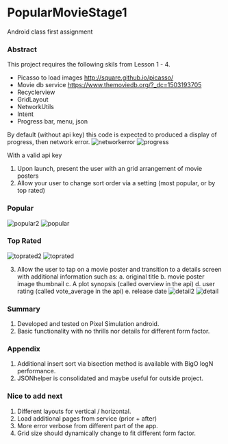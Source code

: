 # PopularMovieStage1
Android class first assignment

### Abstract
This project requires the following skils from Lesson 1 - 4.
* Picasso to load images http://square.github.io/picasso/
* Movie db service https://www.themoviedb.org/?_dc=1503193705
* Recyclerview
* GridLayout
* NetworkUtils
* Intent
* Progress bar, menu, json

By default (without api key) this code is expected to produced a display of progress, then network error.
![networkerror](https://user-images.githubusercontent.com/1282659/29491595-3e8f8528-8525-11e7-95f9-4dd5986bf8ea.png)
![progress](https://user-images.githubusercontent.com/1282659/29491593-336a1d34-8525-11e7-9070-9b86e7fdbe31.png)

With a valid api key
1. Upon launch, present the user with an grid arrangement of movie posters
2. Allow your user to change sort order via a setting (most popular, or by top rated)

### Popular
![popular2](https://user-images.githubusercontent.com/1282659/29491603-745c4b32-8525-11e7-8ad9-2505fe8b2ce9.png)
![popular](https://user-images.githubusercontent.com/1282659/29491604-7693a3b4-8525-11e7-876d-3cb94d0bba18.png)

### Top Rated
![toprated2](https://user-images.githubusercontent.com/1282659/29491599-5f1ce952-8525-11e7-82ad-7e01383cd5b1.png)
![toprated](https://user-images.githubusercontent.com/1282659/29491600-6340f186-8525-11e7-941b-257addf2e7e6.png)

3. Allow the user to tap on a movie poster and transition to a details screen with additional information such as:
   a. original title
   b. movie poster image thumbnail
   c. A plot synopsis (called overview in the api)
   d. user rating (called vote_average in the api)
   e. release date
![detail2](https://user-images.githubusercontent.com/1282659/29491596-4d9b1e88-8525-11e7-92ce-d6b881489901.png)
![detail](https://user-images.githubusercontent.com/1282659/29491582-0ac14a06-8525-11e7-83d5-0f0177511623.png)

### Summary
1. Developed and tested on Pixel Simulation android.
2. Basic functionality with no thrills nor details for different form factor.

### Appendix
1. Additional insert sort via bisection method is available with BigO logN performance. 
2. JSONhelper is consolidated and maybe useful for outside project.

### Nice to add next
1. Different layouts for vertical / horizontal.
2. Load additional pages from service (prior + after)
3. More error verbose from different part of the app.
4. Grid size should dynamically change to fit different form factor.
